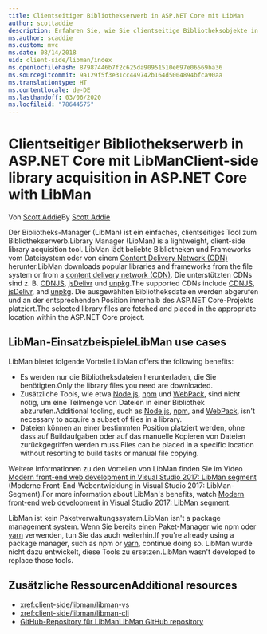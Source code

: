 ```yaml
---
title: Clientseitiger Bibliothekserwerb in ASP.NET Core mit LibMan
author: scottaddie
description: Erfahren Sie, wie Sie clientseitige Bibliotheksobjekte in einem ASP.NET Core-Projekt über den Bibliotheks-Manager (LibMan) installieren.
ms.author: scaddie
ms.custom: mvc
ms.date: 08/14/2018
uid: client-side/libman/index
ms.openlocfilehash: 87987446b7f2c625da90951510e697e06569ba36
ms.sourcegitcommit: 9a129f5f3e31cc449742b164d5004894bfca90aa
ms.translationtype: HT
ms.contentlocale: de-DE
ms.lasthandoff: 03/06/2020
ms.locfileid: "78644575"
---
```

# <a name="client-side-library-acquisition-in-aspnet-core-with-libman"></a><span data-ttu-id="aedbd-103">Clientseitiger Bibliothekserwerb in ASP.NET Core mit LibMan</span><span class="sxs-lookup"><span data-stu-id="aedbd-103">Client-side library acquisition in ASP.NET Core with LibMan</span></span>

<span data-ttu-id="aedbd-104">Von [Scott Addie](https://twitter.com/Scott_Addie)</span><span class="sxs-lookup"><span data-stu-id="aedbd-104">By [Scott Addie](https://twitter.com/Scott_Addie)</span></span>

<span data-ttu-id="aedbd-105">Der Bibliotheks-Manager (LibMan) ist ein einfaches, clientseitiges Tool zum Bibliothekserwerb.</span><span class="sxs-lookup"><span data-stu-id="aedbd-105">Library Manager (LibMan) is a lightweight, client-side library acquisition tool.</span></span> <span data-ttu-id="aedbd-106">LibMan lädt beliebte Bibliotheken und Frameworks vom Dateisystem oder von einem [Content Delivery Network (CDN)](https://wikipedia.org/wiki/Content_delivery_network) herunter.</span><span class="sxs-lookup"><span data-stu-id="aedbd-106">LibMan downloads popular libraries and frameworks from the file system or from a [content delivery network (CDN)](https://wikipedia.org/wiki/Content_delivery_network).</span></span> <span data-ttu-id="aedbd-107">Die unterstützten CDNs sind z. B. [CDNJS](https://cdnjs.com/), [jsDelivr](https://www.jsdelivr.com/) und [unpkg](https://unpkg.com/#/).</span><span class="sxs-lookup"><span data-stu-id="aedbd-107">The supported CDNs include [CDNJS](https://cdnjs.com/), [jsDelivr](https://www.jsdelivr.com/), and [unpkg](https://unpkg.com/#/).</span></span> <span data-ttu-id="aedbd-108">Die ausgewählten Bibliotheksdateien werden abgerufen und an der entsprechenden Position innerhalb des ASP.NET Core-Projekts platziert.</span><span class="sxs-lookup"><span data-stu-id="aedbd-108">The selected library files are fetched and placed in the appropriate location within the ASP.NET Core project.</span></span>

## <a name="libman-use-cases"></a><span data-ttu-id="aedbd-109">LibMan-Einsatzbeispiele</span><span class="sxs-lookup"><span data-stu-id="aedbd-109">LibMan use cases</span></span>

<span data-ttu-id="aedbd-110">LibMan bietet folgende Vorteile:</span><span class="sxs-lookup"><span data-stu-id="aedbd-110">LibMan offers the following benefits:</span></span>

* <span data-ttu-id="aedbd-111">Es werden nur die Bibliotheksdateien herunterladen, die Sie benötigten.</span><span class="sxs-lookup"><span data-stu-id="aedbd-111">Only the library files you need are downloaded.</span></span>
* <span data-ttu-id="aedbd-112">Zusätzliche Tools, wie etwa [Node.js](https://nodejs.org), [npm](https://www.npmjs.com) und [WebPack](https://webpack.js.org), sind nicht nötig, um eine Teilmenge von Dateien in einer Bibliothek abzurufen.</span><span class="sxs-lookup"><span data-stu-id="aedbd-112">Additional tooling, such as [Node.js](https://nodejs.org), [npm](https://www.npmjs.com), and [WebPack](https://webpack.js.org), isn't necessary to acquire a subset of files in a library.</span></span>
* <span data-ttu-id="aedbd-113">Dateien können an einer bestimmten Position platziert werden, ohne dass auf Buildaufgaben oder auf das manuelle Kopieren von Dateien zurückgegriffen werden muss.</span><span class="sxs-lookup"><span data-stu-id="aedbd-113">Files can be placed in a specific location without resorting to build tasks or manual file copying.</span></span>

<span data-ttu-id="aedbd-114">Weitere Informationen zu den Vorteilen von LibMan finden Sie im Video [Modern front-end web development in Visual Studio 2017: LibMan segment](https://channel9.msdn.com/Events/Build/2017/B8073#time=43m34s) (Moderne Front-End-Webentwicklung in Visual Studio 2017: LibMan-Segment).</span><span class="sxs-lookup"><span data-stu-id="aedbd-114">For more information about LibMan's benefits, watch [Modern front-end web development in Visual Studio 2017: LibMan segment](https://channel9.msdn.com/Events/Build/2017/B8073#time=43m34s).</span></span>

<span data-ttu-id="aedbd-115">LibMan ist kein Paketverwaltungssystem.</span><span class="sxs-lookup"><span data-stu-id="aedbd-115">LibMan isn't a package management system.</span></span> <span data-ttu-id="aedbd-116">Wenn Sie bereits einen Paket-Manager wie npm oder [yarn](https://yarnpkg.com) verwenden, tun Sie das auch weiterhin.</span><span class="sxs-lookup"><span data-stu-id="aedbd-116">If you're already using a package manager, such as npm or [yarn](https://yarnpkg.com), continue doing so.</span></span> <span data-ttu-id="aedbd-117">LibMan wurde nicht dazu entwickelt, diese Tools zu ersetzen.</span><span class="sxs-lookup"><span data-stu-id="aedbd-117">LibMan wasn't developed to replace those tools.</span></span>

## <a name="additional-resources"></a><span data-ttu-id="aedbd-118">Zusätzliche Ressourcen</span><span class="sxs-lookup"><span data-stu-id="aedbd-118">Additional resources</span></span>

* <xref:client-side/libman/libman-vs>
* <xref:client-side/libman/libman-cli>
* [<span data-ttu-id="aedbd-119">GitHub-Repository für LibMan</span><span class="sxs-lookup"><span data-stu-id="aedbd-119">LibMan GitHub repository</span></span>](https://github.com/aspnet/LibraryManager)
